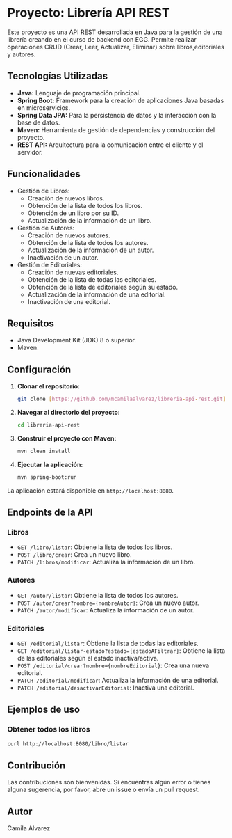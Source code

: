 # Proyecto: Librería API REST

Este proyecto es una API REST desarrollada en Java para la gestión de una librería creando en el curso de backend con EGG. Permite realizar operaciones CRUD (Crear, Leer, Actualizar, Eliminar) sobre libros,editoriales y  autores.

## Tecnologías Utilizadas

* **Java:** Lenguaje de programación principal.
* **Spring Boot:** Framework para la creación de aplicaciones Java basadas en microservicios.
* **Spring Data JPA:** Para la persistencia de datos y la interacción con la base de datos.
* **Maven:** Herramienta de gestión de dependencias y construcción del proyecto.
* **REST API:** Arquitectura para la comunicación entre el cliente y el servidor.

## Funcionalidades

* Gestión de Libros:
    * Creación de nuevos libros.
    * Obtención de la lista de todos los libros.
    * Obtención de un libro por su ID.
    * Actualización de la información de un libro.
* Gestión de Autores:
    * Creación de nuevos autores.
    * Obtención de la lista de todos los autores.
    * Actualización de la información de un autor.
    * Inactivación de un autor.
* Gestión de Editoriales:
    * Creación de nuevas editoriales.
    * Obtención de la lista de todas las editoriales.
    * Obtención de la lista de editoriales según su estado.
    * Actualización de la información de una editorial.
    * Inactivación de una editorial.

## Requisitos

* Java Development Kit (JDK) 8 o superior.
* Maven.

## Configuración

1.  **Clonar el repositorio:**

    ```bash
    git clone [https://github.com/mcamilaalvarez/libreria-api-rest.git]
    ```

2.  **Navegar al directorio del proyecto:**

    ```bash
    cd libreria-api-rest
    ```

3.  **Construir el proyecto con Maven:**

    ```bash
    mvn clean install
    ```

4.  **Ejecutar la aplicación:**

    ```bash
    mvn spring-boot:run
    ```

La aplicación estará disponible en `http://localhost:8080`.

## Endpoints de la API

### Libros

* `GET /libro/listar`: Obtiene la lista de todos los libros.
* `POST /libro/crear`: Crea un nuevo libro.
* `PATCH /libros/modificar`: Actualiza la información de un libro.

### Autores

* `GET /autor/listar`: Obtiene la lista de todos los autores.
* `POST /autor/crear?nombre={nombreAutor}`: Crea un nuevo autor.
* `PATCH /autor/modificar`: Actualiza la información de un autor.
  
### Editoriales

* `GET /editorial/listar`: Obtiene la lista de todas las editoriales.
* `GET /editorial/listar-estado?estado={estadoAFiltrar}`: Obtiene la lista de las editoriales según el estado inactiva/activa.
* `POST /editorial/crear?nombre={nombreEditorial}`: Crea una nueva editorial.
* `PATCH /editorial/modificar`: Actualiza la información de una editorial.
* `PATCH /editorial/desactivarEditorial`: Inactiva una editorial.


## Ejemplos de uso

### Obtener todos los libros

```bash
curl http://localhost:8080/libro/listar
```
## Contribución

Las contribuciones son bienvenidas. Si encuentras algún error o tienes alguna sugerencia, por favor, abre un issue o envía un pull request.

## Autor

Camila Alvarez
